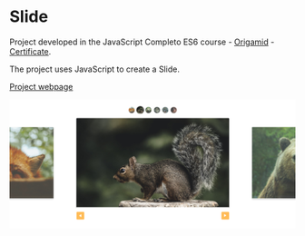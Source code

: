 # Slide

Project developed in the JavaScript Completo ES6 course - [Origamid](https://www.origamid.com/curso/javascript-completo-es6/) - [Certificate](https://drive.google.com/file/d/1JHBtJiXVvI38YR4r4t-32_vVImI8nGxY/view).

The project uses JavaScript to create a Slide.

[Project webpage](https://kelwynoliveira.github.io/Slide/)

[![](./thumb.PNG)](https://kelwynoliveira.github.io/Slide/)
